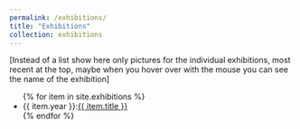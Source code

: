 ```yaml
---
permalink: /exhibitions/
title: "Exhibitions"
collection: exhibitions
---
```


[Instead of a list show here only pictures for the individual exhibitions,
most recent at the top, maybe when you hover over with the mouse you can see 
the name of the exhibition]

<ul>
{% for item in site.exhibitions %}
  <li>
      {{ item.year }}:<a href="{{ site.baseurl }}{{ item.url }}">{{ item.title }}</a>
  </li>
{% endfor %}
</ul>

